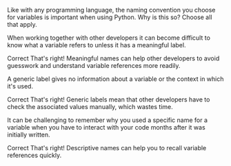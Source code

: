 Like with any programming language, the naming convention you choose for variables is important when using Python. Why is this so? Choose all that apply.

When working together with other developers it can become difficult to know what a variable refers to unless it has a meaningful label.

Correct
That's right! Meaningful names can help other developers to avoid guesswork and understand variable references more readily.

A generic label gives no information about a variable or the context in which it's used.

Correct
That's right! Generic labels mean that other developers have to check the associated values manually, which wastes time.

It can be challenging to remember why you used a specific name for a variable when you have to interact with your code months after it was initially written.

Correct
That's right! Descriptive names can help you to recall variable references quickly.
